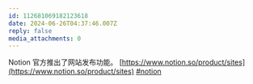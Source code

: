 ```yaml
---
id: 112681069182123618
date: 2024-06-26T04:37:46.007Z
reply: false
media_attachments: 0
---
```


Notion 官方推出了网站发布功能。 [https://www.notion.so/product/sites](https://www.notion.so/product/sites) [#notion](https://e5n.cc/tags/notion)

